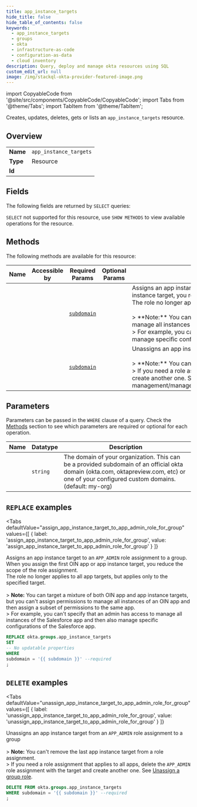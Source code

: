 ```yaml
--- 
title: app_instance_targets
hide_title: false
hide_table_of_contents: false
keywords:
  - app_instance_targets
  - groups
  - okta
  - infrastructure-as-code
  - configuration-as-data
  - cloud inventory
description: Query, deploy and manage okta resources using SQL
custom_edit_url: null
image: /img/stackql-okta-provider-featured-image.png
---
```


import CopyableCode from '@site/src/components/CopyableCode/CopyableCode';
import Tabs from '@theme/Tabs';
import TabItem from '@theme/TabItem';

Creates, updates, deletes, gets or lists an <code>app_instance_targets</code> resource.

## Overview
<table><tbody>
<tr><td><b>Name</b></td><td><code>app_instance_targets</code></td></tr>
<tr><td><b>Type</b></td><td>Resource</td></tr>
<tr><td><b>Id</b></td><td><CopyableCode code="okta.groups.app_instance_targets" /></td></tr>
</tbody></table>

## Fields

The following fields are returned by `SELECT` queries:

`SELECT` not supported for this resource, use `SHOW METHODS` to view available operations for the resource.


## Methods

The following methods are available for this resource:

<table>
<thead>
    <tr>
    <th>Name</th>
    <th>Accessible by</th>
    <th>Required Params</th>
    <th>Optional Params</th>
    <th>Description</th>
    </tr>
</thead>
<tbody>
<tr>
    <td><a href="#assign_app_instance_target_to_app_admin_role_for_group"><CopyableCode code="assign_app_instance_target_to_app_admin_role_for_group" /></a></td>
    <td><CopyableCode code="replace" /></td>
    <td><a href="#parameter-subdomain"><code>subdomain</code></a></td>
    <td></td>
    <td>Assigns an app instance target to an `APP_ADMIN` role assignment to a group. When you assign the first OIN app or app instance target, you reduce the scope of the role assignment.<br />The role no longer applies to all app targets, but applies only to the specified target.<br /><br />&gt; **Note:** You can target a mixture of both OIN app and app instance targets, but you can't assign permissions to manage all instances of an OIN app and then assign a subset of permissions to the same app.<br />&gt; For example, you can't specify that an admin has access to manage all instances of the Salesforce app and then also manage specific configurations of the Salesforce app.</td>
</tr>
<tr>
    <td><a href="#unassign_app_instance_target_to_app_admin_role_for_group"><CopyableCode code="unassign_app_instance_target_to_app_admin_role_for_group" /></a></td>
    <td><CopyableCode code="delete" /></td>
    <td><a href="#parameter-subdomain"><code>subdomain</code></a></td>
    <td></td>
    <td>Unassigns an app instance target from an `APP_ADMIN` role assignment to a group<br /><br />&gt; **Note:** You can't remove the last app instance target from a role assignment.<br />&gt; If you need a role assignment that applies to all apps, delete the `APP_ADMIN` role assignment with the target and create another one. See [Unassign a group role](https://developer.okta.com/docs/api/openapi/okta-management/management/tag/RoleAssignmentBGroup/#tag/RoleAssignmentBGroup/operation/unassignRoleFromGroup).</td>
</tr>
</tbody>
</table>

## Parameters

Parameters can be passed in the `WHERE` clause of a query. Check the [Methods](#methods) section to see which parameters are required or optional for each operation.

<table>
<thead>
    <tr>
    <th>Name</th>
    <th>Datatype</th>
    <th>Description</th>
    </tr>
</thead>
<tbody>
<tr id="parameter-subdomain">
    <td><CopyableCode code="subdomain" /></td>
    <td><code>string</code></td>
    <td>The domain of your organization. This can be a provided subdomain of an official okta domain (okta.com, oktapreview.com, etc) or one of your configured custom domains. (default: my-org)</td>
</tr>
</tbody>
</table>

## `REPLACE` examples

<Tabs
    defaultValue="assign_app_instance_target_to_app_admin_role_for_group"
    values={[
        { label: 'assign_app_instance_target_to_app_admin_role_for_group', value: 'assign_app_instance_target_to_app_admin_role_for_group' }
    ]}
>
<TabItem value="assign_app_instance_target_to_app_admin_role_for_group">

Assigns an app instance target to an `APP_ADMIN` role assignment to a group. When you assign the first OIN app or app instance target, you reduce the scope of the role assignment.<br />The role no longer applies to all app targets, but applies only to the specified target.<br /><br />&gt; **Note:** You can target a mixture of both OIN app and app instance targets, but you can't assign permissions to manage all instances of an OIN app and then assign a subset of permissions to the same app.<br />&gt; For example, you can't specify that an admin has access to manage all instances of the Salesforce app and then also manage specific configurations of the Salesforce app.

```sql
REPLACE okta.groups.app_instance_targets
SET 
-- No updatable properties
WHERE 
subdomain = '{{ subdomain }}' --required
;
```
</TabItem>
</Tabs>


## `DELETE` examples

<Tabs
    defaultValue="unassign_app_instance_target_to_app_admin_role_for_group"
    values={[
        { label: 'unassign_app_instance_target_to_app_admin_role_for_group', value: 'unassign_app_instance_target_to_app_admin_role_for_group' }
    ]}
>
<TabItem value="unassign_app_instance_target_to_app_admin_role_for_group">

Unassigns an app instance target from an `APP_ADMIN` role assignment to a group<br /><br />&gt; **Note:** You can't remove the last app instance target from a role assignment.<br />&gt; If you need a role assignment that applies to all apps, delete the `APP_ADMIN` role assignment with the target and create another one. See [Unassign a group role](https://developer.okta.com/docs/api/openapi/okta-management/management/tag/RoleAssignmentBGroup/#tag/RoleAssignmentBGroup/operation/unassignRoleFromGroup).

```sql
DELETE FROM okta.groups.app_instance_targets
WHERE subdomain = '{{ subdomain }}' --required
;
```
</TabItem>
</Tabs>
